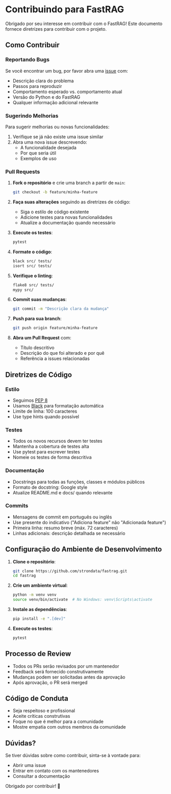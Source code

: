# Contribuindo para FastRAG

Obrigado por seu interesse em contribuir com o FastRAG! Este documento fornece diretrizes para contribuir com o projeto.

## Como Contribuir

### Reportando Bugs

Se você encontrar um bug, por favor abra uma [issue](https://github.com/strondata/fastrag/issues) com:

- Descrição clara do problema
- Passos para reproduzir
- Comportamento esperado vs. comportamento atual
- Versão do Python e do FastRAG
- Qualquer informação adicional relevante

### Sugerindo Melhorias

Para sugerir melhorias ou novas funcionalidades:

1. Verifique se já não existe uma issue similar
2. Abra uma nova issue descrevendo:
   - A funcionalidade desejada
   - Por que seria útil
   - Exemplos de uso

### Pull Requests

1. **Fork o repositório** e crie uma branch a partir de `main`:
   ```bash
   git checkout -b feature/minha-feature
   ```

2. **Faça suas alterações** seguindo as diretrizes de código:
   - Siga o estilo de código existente
   - Adicione testes para novas funcionalidades
   - Atualize a documentação quando necessário

3. **Execute os testes**:
   ```bash
   pytest
   ```

4. **Formate o código**:
   ```bash
   black src/ tests/
   isort src/ tests/
   ```

5. **Verifique o linting**:
   ```bash
   flake8 src/ tests/
   mypy src/
   ```

6. **Commit suas mudanças**:
   ```bash
   git commit -m "Descrição clara da mudança"
   ```

7. **Push para sua branch**:
   ```bash
   git push origin feature/minha-feature
   ```

8. **Abra um Pull Request** com:
   - Título descritivo
   - Descrição do que foi alterado e por quê
   - Referência a issues relacionadas

## Diretrizes de Código

### Estilo

- Seguimos [PEP 8](https://www.python.org/dev/peps/pep-0008/)
- Usamos [Black](https://black.readthedocs.io/) para formatação automática
- Limite de linha: 100 caracteres
- Use type hints quando possível

### Testes

- Todos os novos recursos devem ter testes
- Mantenha a cobertura de testes alta
- Use pytest para escrever testes
- Nomeie os testes de forma descritiva

### Documentação

- Docstrings para todas as funções, classes e módulos públicos
- Formato de docstring: Google style
- Atualize README.md e docs/ quando relevante

### Commits

- Mensagens de commit em português ou inglês
- Use presente do indicativo ("Adiciona feature" não "Adicionada feature")
- Primeira linha: resumo breve (máx. 72 caracteres)
- Linhas adicionais: descrição detalhada se necessário

## Configuração do Ambiente de Desenvolvimento

1. **Clone o repositório**:
   ```bash
   git clone https://github.com/strondata/fastrag.git
   cd fastrag
   ```

2. **Crie um ambiente virtual**:
   ```bash
   python -m venv venv
   source venv/bin/activate  # No Windows: venv\Scripts\activate
   ```

3. **Instale as dependências**:
   ```bash
   pip install -e ".[dev]"
   ```

4. **Execute os testes**:
   ```bash
   pytest
   ```

## Processo de Review

- Todos os PRs serão revisados por um mantenedor
- Feedback será fornecido construtivamente
- Mudanças podem ser solicitadas antes da aprovação
- Após aprovação, o PR será merged

## Código de Conduta

- Seja respeitoso e profissional
- Aceite críticas construtivas
- Foque no que é melhor para a comunidade
- Mostre empatia com outros membros da comunidade

## Dúvidas?

Se tiver dúvidas sobre como contribuir, sinta-se à vontade para:

- Abrir uma issue
- Entrar em contato com os mantenedores
- Consultar a documentação

Obrigado por contribuir! 🎉
